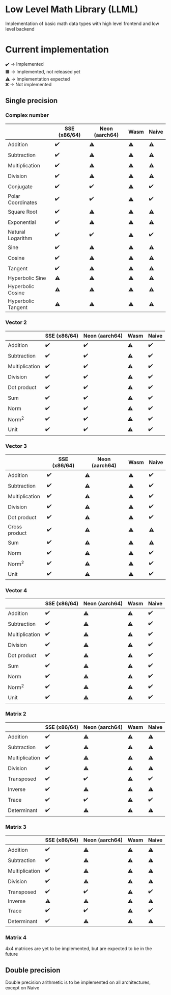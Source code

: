 # Low Level Math Library (LLML)
Implementation of basic math data types with high level frontend and low level backend

# Current implementation
✔️ -> Implemented\
🟧 -> Implemented, not released yet\
⚠️ -> Implementation expected\
❌ -> Not implemented

## Single precision
### Complex number
|                    | SSE (x86/64) | Neon (aarch64) | Wasm | Naive |
| ----------------   | ------------ | -------------- | ---- | ----- |
| Addition           | ✔️           | ⚠️            | ⚠️   | ⚠️   |
| Subtraction        | ✔️           | ⚠️            | ⚠️   | ⚠️   |
| Multiplication     | ✔️           | ⚠️            | ⚠️   | ⚠️   |
| Division           | ✔️           | ⚠️            | ⚠️   | ⚠️   |
| Conjugate          | ✔️           | ✔️            | ⚠️   | ✔️   |
| Polar Coordinates  | ✔️           | ✔️            | ⚠️   | ✔️   |
| Square Root        | ✔️           | ⚠️            | ⚠️   | ⚠️   |
| Exponential        | ✔️           | ⚠️            | ⚠️   | ⚠️   |
| Natural Logarithm  | ✔️           | ✔️            | ⚠️   | ✔️   |
| Sine               | ✔️           | ⚠️            | ⚠️   | ⚠️   |
| Cosine             | ✔️           | ⚠️            | ⚠️   | ⚠️   |
| Tangent            | ✔️           | ⚠️            | ⚠️   | ⚠️   |
| Hyperbolic Sine    | ⚠️           | ⚠️            | ⚠️   | ⚠️   |
| Hyperbolic Cosine  | ⚠️           | ⚠️            | ⚠️   | ⚠️   |
| Hyperbolic Tangent | ⚠️           | ⚠️            | ⚠️   | ⚠️   |

### Vector 2
|                  | SSE (x86/64) | Neon (aarch64) | Wasm | Naive |
| ---------------- | ------------ | -------------- | ---- | ----- |
| Addition         | ✔️           | ✔️            | ⚠️   | ✔️   |
| Subtraction      | ✔️           | ✔️            | ⚠️   | ✔️   |
| Multiplication   | ✔️           | ✔️            | ⚠️   | ✔️   |
| Division         | ✔️           | ✔️            | ⚠️   | ✔️   |
| Dot product      | ✔️           | ✔️            | ⚠️   | ✔️   |
| Sum              | ✔️           | ✔️            | ⚠️   | ✔️   |
| Norm             | ✔️           | ✔️            | ⚠️   | ✔️   |
| Norm<sup>2</sup> | ✔️           | ✔️            | ⚠️   | ✔️   |
| Unit             | ✔️           | ✔️            | ⚠️   | ✔️   |

### Vector 3
|                    | SSE (x86/64) | Neon (aarch64) | Wasm | Naive |
| ------------------ | ------------ | -------------- | ---- | ----- |
| Addition           | ✔️           | ⚠️            | ⚠️   | ✔️   |
| Subtraction        | ✔️           | ⚠️            | ⚠️   | ✔️   |
| Multiplication     | ✔️           | ⚠️            | ⚠️   | ✔️   |
| Division           | ✔️           | ⚠️            | ⚠️   | ✔️   |
| Dot product        | ✔️           | ⚠️            | ⚠️   | ✔️   |
| Cross product      | ✔️           | ⚠️            | ⚠️   | ⚠️   |
| Sum                | ✔️           | ⚠️            | ⚠️   | ⚠️   |
| Norm               | ✔️           | ⚠️            | ⚠️   | ✔️   |
| Norm<sup>2</sup>   | ✔️           | ⚠️            | ⚠️   | ✔️   |
| Unit               | ✔️           | ⚠️            | ⚠️   | ✔️   |

### Vector 4
|                  | SSE (x86/64) | Neon (aarch64) | Wasm | Naive |
| ---------------- | ------------ | -------------- | ---- | ----- |
| Addition         | ✔️           | ⚠️            | ⚠️   | ✔️   |
| Subtraction      | ✔️           | ⚠️            | ⚠️   | ✔️   |
| Multiplication   | ✔️           | ⚠️            | ⚠️   | ✔️   |
| Division         | ✔️           | ⚠️            | ⚠️   | ✔️   |
| Dot product      | ✔️           | ⚠️            | ⚠️   | ✔️   |
| Sum              | ✔️           | ⚠️            | ⚠️   | ✔️   |
| Norm             | ✔️           | ⚠️            | ⚠️   | ✔️   |
| Norm<sup>2</sup> | ✔️           | ⚠️            | ⚠️   | ✔️   |
| Unit             | ✔️           | ⚠️            | ⚠️   | ✔️   |

### Matrix 2
|                  | SSE (x86/64) | Neon (aarch64) | Wasm | Naive |
| ---------------- | ------------ | -------------- | ---- | ----- |
| Addition         | ✔️           | ⚠️            | ⚠️   | ⚠️   |
| Subtraction      | ✔️           | ⚠️            | ⚠️   | ⚠️   |
| Multiplication   | ✔️           | ⚠️            | ⚠️   | ⚠️   |
| Division         | ✔️           | ⚠️            | ⚠️   | ⚠️   |
| Transposed       | ✔️           | ✔️            | ⚠️   | ✔️   |
| Inverse          | ✔️           | ⚠️            | ⚠️   | ⚠️   |
| Trace            | ✔️           | ✔️            | ⚠️   | ✔️   |
| Determinant      | ✔️           | ⚠️            | ⚠️   | ⚠️   |

### Matrix 3
|                  | SSE (x86/64) | Neon (aarch64) | Wasm | Naive |
| ---------------- | ------------ | -------------- | ---- | ----- |
| Addition         | ✔️           | ⚠️            | ⚠️   | ⚠️   |
| Subtraction      | ✔️           | ⚠️            | ⚠️   | ⚠️   |
| Multiplication   | ✔️           | ⚠️            | ⚠️   | ⚠️   |
| Division         | ✔️           | ⚠️            | ⚠️   | ⚠️   |
| Transposed       | ✔️           | ✔️            | ⚠️   | ✔️   |
| Inverse          | ⚠️           | ⚠️            | ⚠️   | ⚠️   |
| Trace            | ✔️           | ✔️            | ⚠️   | ✔️   |
| Determinant      | ✔️           | ⚠️            | ⚠️   | ⚠️   |

### Matrix 4
4x4 matrices are yet to be implemented, but are expected to be in the future

## Double precision
Double precision arithmetic is to be implemented on all architectures, except on Naive 